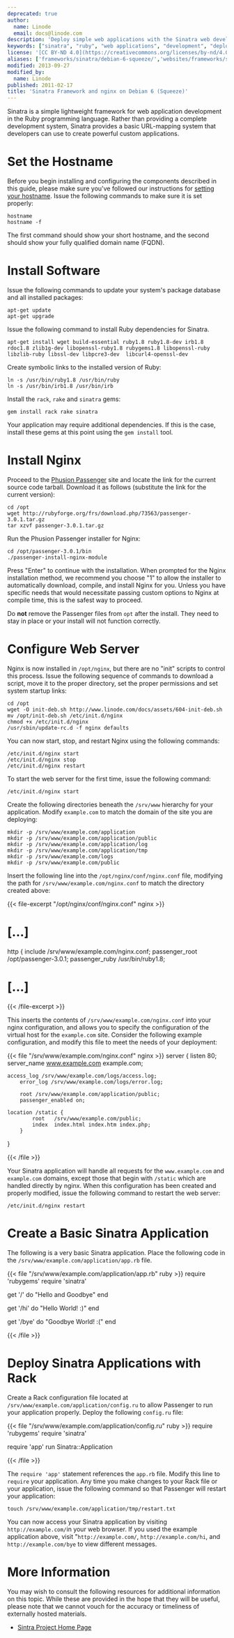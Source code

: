 ```yaml
---
deprecated: true
author:
  name: Linode
  email: docs@linode.com
description: 'Deploy simple web applications with the Sinatra web development framework.'
keywords: ["sinatra", "ruby", "web applications", "development", "deployment"]
license: '[CC BY-ND 4.0](https://creativecommons.org/licenses/by-nd/4.0)'
aliases: ['frameworks/sinatra/debian-6-squeeze/','websites/frameworks/sinatra-framework-and-nginx-on-debian-6-squeeze/']
modified: 2013-09-27
modified_by:
  name: Linode
published: 2011-02-17
title: 'Sinatra Framework and nginx on Debian 6 (Squeeze)'
---
```




Sinatra is a simple lightweight framework for web application development in the Ruby programming language. Rather than providing a complete development system, Sinatra provides a basic URL-mapping system that developers can use to create powerful custom applications.

# Set the Hostname

Before you begin installing and configuring the components described in this guide, please make sure you've followed our instructions for [setting your hostname](/docs/getting-started#setting-the-hostname). Issue the following commands to make sure it is set properly:

    hostname
    hostname -f

The first command should show your short hostname, and the second should show your fully qualified domain name (FQDN).

# Install Software

Issue the following commands to update your system's package database and all installed packages:

    apt-get update
    apt-get upgrade

Issue the following command to install Ruby dependencies for Sinatra.

    apt-get install wget build-essential ruby1.8 ruby1.8-dev irb1.8 rdoc1.8 zlib1g-dev libopenssl-ruby1.8 rubygems1.8 libopenssl-ruby libzlib-ruby libssl-dev libpcre3-dev  libcurl4-openssl-dev

Create symbolic links to the installed version of Ruby:

    ln -s /usr/bin/ruby1.8 /usr/bin/ruby
    ln -s /usr/bin/irb1.8 /usr/bin/irb

Install the `rack`, `rake` and `sinatra` gems:

    gem install rack rake sinatra

Your application may require additional dependencies. If this is the case, install these gems at this point using the `gem install` tool.

# Install Nginx

Proceed to the [Phusion Passenger](http://www.modrails.com/install.html) site and locate the link for the current source code tarball. Download it as follows (substitute the link for the current version):

    cd /opt
    wget http://rubyforge.org/frs/download.php/73563/passenger-3.0.1.tar.gz
    tar xzvf passenger-3.0.1.tar.gz

Run the Phusion Passenger installer for Nginx:

    cd /opt/passenger-3.0.1/bin
    ./passenger-install-nginx-module

Press "Enter" to continue with the installation. When prompted for the Nginx installation method, we recommend you choose "1" to allow the installer to automatically download, compile, and install Nginx for you. Unless you have specific needs that would necessitate passing custom options to Nginx at compile time, this is the safest way to proceed.

Do **not** remove the Passenger files from `opt` after the install. They need to stay in place or your install will not function correctly.

# Configure Web Server

Nginx is now installed in `/opt/nginx`, but there are no "init" scripts to control this process. Issue the following sequence of commands to download a script, move it to the proper directory, set the proper permissions and set system startup links:

    cd /opt
    wget -O init-deb.sh http://www.linode.com/docs/assets/604-init-deb.sh
    mv /opt/init-deb.sh /etc/init.d/nginx
    chmod +x /etc/init.d/nginx
    /usr/sbin/update-rc.d -f nginx defaults

You can now start, stop, and restart Nginx using the following commands:

    /etc/init.d/nginx start
    /etc/init.d/nginx stop
    /etc/init.d/nginx restart

To start the web server for the first time, issue the following command:

    /etc/init.d/nginx start

Create the following directories beneath the `/srv/www` hierarchy for your application. Modify `example.com` to match the domain of the site you are deploying:

    mkdir -p /srv/www/example.com/application
    mkdir -p /srv/www/example.com/application/public
    mkdir -p /srv/www/example.com/application/log
    mkdir -p /srv/www/example.com/application/tmp
    mkdir -p /srv/www/example.com/logs
    mkdir -p /srv/www/example.com/public

Insert the following line into the `/opt/nginx/conf/nginx.conf` file, modifying the path for `/srv/www/example.com/nginx.conf` to match the directory created above:

{{< file-excerpt "/opt/nginx/conf/nginx.conf" nginx >}}
# [...]
http {
    include /srv/www/example.com/nginx.conf;
    passenger_root /opt/passenger-3.0.1;
    passenger_ruby /usr/bin/ruby1.8;
# [...]

{{< /file-excerpt >}}


This inserts the contents of `/srv/www/example.com/nginx.conf` into your nginx configuration, and allows you to specify the configuration of the virtual host for the `example.com` site. Consider the following example configuration, and modify this file to meet the needs of your deployment:

{{< file "/srv/www/example.com/nginx.conf" nginx >}}
server {
        listen 80;
        server_name www.example.com example.com;

    access_log /srv/www/example.com/logs/access.log;
        error_log /srv/www/example.com/logs/error.log;

        root /srv/www/example.com/application/public;
        passenger_enabled on;

    location /static {
            root   /srv/www/example.com/public;
            index  index.html index.htm index.php;
        }

}

{{< /file >}}


Your Sinatra application will handle all requests for the `www.example.com` and `example.com` domains, except those that begin with `/static` which are handled directly by nginx. When this configuration has been created and properly modified, issue the following command to restart the web server:

    /etc/init.d/nginx restart

# Create a Basic Sinatra Application

The following is a very basic Sinatra application. Place the following code in the `/srv/www/example.com/application/app.rb` file.

{{< file "/srv/www/example.com/application/app.rb" ruby >}}
require 'rubygems'
require 'sinatra'

get '/' do
  "Hello and Goodbye"
end

get '/hi' do
  "Hello World! :)"
end

get '/bye' do
  "Goodbye World! :("
end

{{< /file >}}


# Deploy Sinatra Applications with Rack

Create a Rack configuration file located at `/srv/www/example.com/application/config.ru` to allow Passenger to run your application properly. Deploy the following `config.ru` file:

{{< file "/srv/www/example.com/application/config.ru" ruby >}}
require 'rubygems'
require 'sinatra'

require 'app'
run Sinatra::Application

{{< /file >}}


The `require 'app'` statement references the `app.rb` file. Modify this line to `require` your application. Any time you make changes to your Rack file or your application, issue the following command so that Passenger will restart your application:

    touch /srv/www/example.com/application/tmp/restart.txt

You can now access your Sinatra application by visiting `http://example.com/`in your web browser. If you used the example application above, visit "`http://example.com/`, `http://example.com/hi`, and `http://example.com/bye` to view different messages.

# More Information

You may wish to consult the following resources for additional information on this topic. While these are provided in the hope that they will be useful, please note that we cannot vouch for the accuracy or timeliness of externally hosted materials.

- [Sintra Project Home Page](http://www.sinatrarb.com/)



